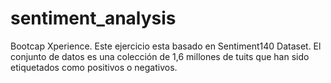 # sentiment_analysis
Bootcap Xperience. Este ejercicio esta basado en Sentiment140 Dataset.  El conjunto de datos es una colección de 1,6 millones de tuits que han sido etiquetados como positivos o negativos.
